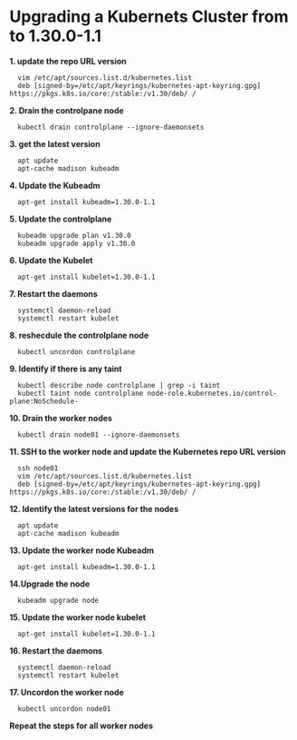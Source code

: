 # Upgrading a Kubernets Cluster from to 1.30.0-1.1

**1. update the repo URL version** 
```shell
  vim /etc/apt/sources.list.d/kubernetes.list
  deb [signed-by=/etc/apt/keyrings/kubernetes-apt-keyring.gpg] https://pkgs.k8s.io/core:/stable:/v1.30/deb/ /
```
**2. Drain the controlpane node**
```
  kubectl drain controlplane --ignore-daemonsets
```
**3. get the latest version**
```shell
  apt update
  apt-cache madison kubeadm
```
**4. Update the Kubeadm**
```shell
  apt-get install kubeadm=1.30.0-1.1
```
**5. Update the controlplane**
```shell
  kubeadm upgrade plan v1.30.0
  kubeadm upgrade apply v1.30.0
```
**6. Update the Kubelet**
```shell
  apt-get install kubelet=1.30.0-1.1
```
**7. Restart the daemons**
```shell
  systemctl daemon-reload
  systemctl restart kubelet
```
**8. reshecdule the controlplane node**
```shell
  kubectl uncordon controlplane
```
**9. Identify if there is any taint**
```shell
  kubectl describe node controlplane | grep -i taint
  kubectl taint node controlplane node-role.kubernetes.io/control-plane:NoSchedule-
```
**10. Drain the worker nodes**
```shell
  kubectl drain node01 --ignore-daemonsets
```
**11. SSH to the worker node and update the Kubernetes repo URL version**
```shell
  ssh node01
  vim /etc/apt/sources.list.d/kubernetes.list
  deb [signed-by=/etc/apt/keyrings/kubernetes-apt-keyring.gpg] https://pkgs.k8s.io/core:/stable:/v1.30/deb/ /
```
**12. Identify the latest versions for the nodes**
```shell
  apt update
  apt-cache madison kubeadm
```
**13. Update the worker node Kubeadm**
```shell
  apt-get install kubeadm=1.30.0-1.1
```
**14.Upgrade the node**
```shell
  kubeadm upgrade node
```
**15. Update the worker node kubelet**
```shell
  apt-get install kubelet=1.30.0-1.1
```
**16. Restart the daemons**
```shell
  systemctl daemon-reload
  systemctl restart kubelet
```
**17. Uncordon the worker node**
```shell
  kubectl uncordon node01
```

__Repeat the steps for all worker nodes__
